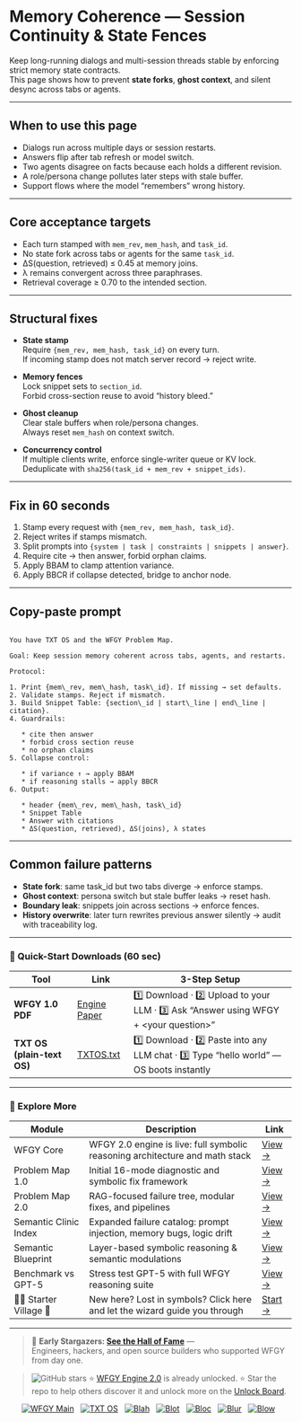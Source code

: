 
# Memory Coherence — Session Continuity & State Fences

Keep long-running dialogs and multi-session threads stable by enforcing strict memory state contracts.  
This page shows how to prevent **state forks**, **ghost context**, and silent desync across tabs or agents.

---

## When to use this page
- Dialogs run across multiple days or session restarts.
- Answers flip after tab refresh or model switch.
- Two agents disagree on facts because each holds a different revision.
- A role/persona change pollutes later steps with stale buffer.
- Support flows where the model “remembers” wrong history.

---

## Core acceptance targets
- Each turn stamped with `mem_rev`, `mem_hash`, and `task_id`.
- No state fork across tabs or agents for the same `task_id`.
- ΔS(question, retrieved) ≤ 0.45 at memory joins.
- λ remains convergent across three paraphrases.
- Retrieval coverage ≥ 0.70 to the intended section.

---

## Structural fixes

- **State stamp**  
  Require `{mem_rev, mem_hash, task_id}` on every turn.  
  If incoming stamp does not match server record → reject write.

- **Memory fences**  
  Lock snippet sets to `section_id`.  
  Forbid cross-section reuse to avoid “history bleed.”

- **Ghost cleanup**  
  Clear stale buffers when role/persona changes.  
  Always reset `mem_hash` on context switch.

- **Concurrency control**  
  If multiple clients write, enforce single-writer queue or KV lock.  
  Deduplicate with `sha256(task_id + mem_rev + snippet_ids)`.

---

## Fix in 60 seconds
1. Stamp every request with `{mem_rev, mem_hash, task_id}`.  
2. Reject writes if stamps mismatch.  
3. Split prompts into `{system | task | constraints | snippets | answer}`.  
4. Require cite → then answer, forbid orphan claims.  
5. Apply BBAM to clamp attention variance.  
6. Apply BBCR if collapse detected, bridge to anchor node.

---

## Copy-paste prompt

```

You have TXT OS and the WFGY Problem Map.

Goal: Keep session memory coherent across tabs, agents, and restarts.

Protocol:

1. Print {mem\_rev, mem\_hash, task\_id}. If missing → set defaults.
2. Validate stamps. Reject if mismatch.
3. Build Snippet Table: {section\_id | start\_line | end\_line | citation}.
4. Guardrails:

   * cite then answer
   * forbid cross section reuse
   * no orphan claims
5. Collapse control:

   * if variance ↑ → apply BBAM
   * if reasoning stalls → apply BBCR
6. Output:

   * header {mem\_rev, mem\_hash, task\_id}
   * Snippet Table
   * Answer with citations
   * ΔS(question, retrieved), ΔS(joins), λ states

```

---

## Common failure patterns
- **State fork**: same task_id but two tabs diverge → enforce stamps.  
- **Ghost context**: persona switch but stale buffer leaks → reset hash.  
- **Boundary leak**: snippets join across sections → enforce fences.  
- **History overwrite**: later turn rewrites previous answer silently → audit with traceability log.

---

### 🔗 Quick-Start Downloads (60 sec)

| Tool | Link | 3-Step Setup |
|------|------|--------------|
| **WFGY 1.0 PDF** | [Engine Paper](https://github.com/onestardao/WFGY/blob/main/I_am_not_lizardman/WFGY_All_Principles_Return_to_One_v1.0_PSBigBig_Public.pdf) | 1️⃣ Download · 2️⃣ Upload to your LLM · 3️⃣ Ask “Answer using WFGY + \<your question>” |
| **TXT OS (plain-text OS)** | [TXTOS.txt](https://github.com/onestardao/WFGY/blob/main/OS/TXTOS.txt) | 1️⃣ Download · 2️⃣ Paste into any LLM chat · 3️⃣ Type “hello world” — OS boots instantly |

---

### 🧭 Explore More

| Module                | Description                                              | Link     |
|-----------------------|----------------------------------------------------------|----------|
| WFGY Core             | WFGY 2.0 engine is live: full symbolic reasoning architecture and math stack | [View →](https://github.com/onestardao/WFGY/tree/main/core/README.md) |
| Problem Map 1.0       | Initial 16-mode diagnostic and symbolic fix framework    | [View →](https://github.com/onestardao/WFGY/tree/main/ProblemMap/README.md) |
| Problem Map 2.0       | RAG-focused failure tree, modular fixes, and pipelines   | [View →](https://github.com/onestardao/WFGY/blob/main/ProblemMap/rag-architecture-and-recovery.md) |
| Semantic Clinic Index | Expanded failure catalog: prompt injection, memory bugs, logic drift | [View →](https://github.com/onestardao/WFGY/blob/main/ProblemMap/SemanticClinicIndex.md) |
| Semantic Blueprint    | Layer-based symbolic reasoning & semantic modulations   | [View →](https://github.com/onestardao/WFGY/tree/main/SemanticBlueprint/README.md) |
| Benchmark vs GPT-5    | Stress test GPT-5 with full WFGY reasoning suite         | [View →](https://github.com/onestardao/WFGY/tree/main/benchmarks/benchmark-vs-gpt5/README.md) |
| 🧙‍♂️ Starter Village 🏡 | New here? Lost in symbols? Click here and let the wizard guide you through | [Start →](https://github.com/onestardao/WFGY/blob/main/StarterVillage/README.md) |

---

> 👑 **Early Stargazers: [See the Hall of Fame](https://github.com/onestardao/WFGY/tree/main/stargazers)** —  
> Engineers, hackers, and open source builders who supported WFGY from day one.

> <img src="https://img.shields.io/github/stars/onestardao/WFGY?style=social" alt="GitHub stars"> ⭐ [WFGY Engine 2.0](https://github.com/onestardao/WFGY/blob/main/core/README.md) is already unlocked. ⭐ Star the repo to help others discover it and unlock more on the [Unlock Board](https://github.com/onestardao/WFGY/blob/main/STAR_UNLOCKS.md).

<div align="center">

[![WFGY Main](https://img.shields.io/badge/WFGY-Main-red?style=flat-square)](https://github.com/onestardao/WFGY)
&nbsp;
[![TXT OS](https://img.shields.io/badge/TXT%20OS-Reasoning%20OS-orange?style=flat-square)](https://github.com/onestardao/WFGY/tree/main/OS)
&nbsp;
[![Blah](https://img.shields.io/badge/Blah-Semantic%20Embed-yellow?style=flat-square)](https://github.com/onestardao/WFGY/tree/main/OS/BlahBlahBlah)
&nbsp;
[![Blot](https://img.shields.io/badge/Blot-Persona%20Core-green?style=flat-square)](https://github.com/onestardao/WFGY/tree/main/OS/BlotBlotBlot)
&nbsp;
[![Bloc](https://img.shields.io/badge/Bloc-Reasoning%20Compiler-blue?style=flat-square)](https://github.com/onestardao/WFGY/tree/main/OS/BlocBlocBloc)
&nbsp;
[![Blur](https://img.shields.io/badge/Blur-Text2Image%20Engine-navy?style=flat-square)](https://github.com/onestardao/WFGY/tree/main/OS/BlurBlurBlur)
&nbsp;
[![Blow](https://img.shields.io/badge/Blow-Game%20Logic-purple?style=flat-square)](https://github.com/onestardao/WFGY/tree/main/OS/BlowBlowBlow)
&nbsp;
</div>
